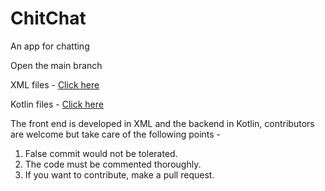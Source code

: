 # ChitChat
An app for chatting

Open the main branch

XML files -  <a href = "https://github.com/HariomJoshi/ChitChat/tree/test/app/src/main/res/drawable "> Click here <a> 

Kotlin files - <a href = "https://github.com/HariomJoshi/ChitChat/tree/test/app/src/main/java/com/example/chitchat"> Click here <a>

The front end is developed in XML and the backend in Kotlin, contributors are welcome but take care of the following points - 

  1. False commit would not be tolerated.
  2. The code must be commented thoroughly.
  3. If you want to contribute, make a pull request.
